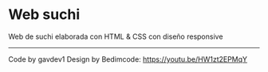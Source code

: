 # Web suchi

Web de suchi elaborada con HTML & CSS con diseño responsive

---

Code by gavdev1
Design by Bedimcode: https://youtu.be/HW1zt2EPMqY